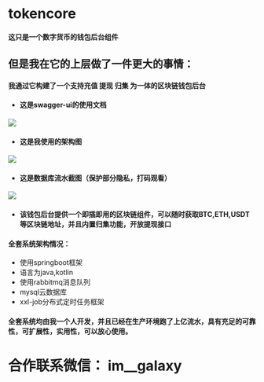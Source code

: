 # tokencore

#### 这只是一个数字货币的钱包后台组件

## 但是我在它的上层做了一件更大的事情：
 #### 我通过它构建了一个支持充值 提现 归集 为一体的区块链钱包后台
 
- #### 这是swagger-ui的使用文档
 ![](http://chuantu.xyz/t6/736/1590596783x992248267.jpg)


- #### 这是我使用的架构图
 ![](http://chuantu.xyz/t6/736/1590596296x3070492066.jpg)


- #### 这是数据库流水截图（保护部分隐私，打码观看）
![](http://chuantu.xyz/t6/736/1590596956x992248267.jpg)

- #### 该钱包后台提供一个即插即用的区块链组件，可以随时获取BTC,ETH,USDT等区块链地址，并且内置归集功能，开放提现接口


#### 全套系统架构情况：
- 使用springboot框架
- 语言为java,kotlin
- 使用rabbitmq消息队列
- mysql云数据库
- xxl-job分布式定时任务框架

#### 全套系统均由我一个人开发，并且已经在生产环境跑了上亿流水，具有充足的可靠性，可扩展性，实用性，可以放心使用。


# 合作联系微信： im__galaxy
